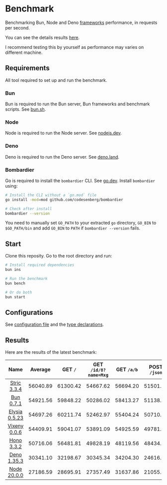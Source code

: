 # Benchmark
Benchmarking Bun, Node and Deno [frameworks](/src) performance, in requests per second.

You can see the details results [here](/results/index.md). 

I recommend testing this by yourself as performance may varies on different machine.

## Requirements
All tool required to set up and run the benchmark.

### Bun
Bun is required to run the Bun server, Bun frameworks and benchmark scripts. See [bun.sh](https://bun.sh).

### Node
Node is required to run the Node server. See [nodejs.dev](https://nodejs.dev).

### Deno
Deno is required to run the Deno server. See [deno.land](https://deno.land).

### Bombardier
Go is required to install the `bombardier` CLI. See [go.dev](https://go.dev).
Install `bombardier` using:
```bash
# Install the CLI without a `go.mod` file
go install -mod=mod github.com/codesenberg/bombardier

# Check after install
bombardier --version
```
You need to manually set `GO_PATH` to your extracted `go` directory, `GO_BIN` to `$GO_PATH/bin` and add `GO_BIN` to `PATH` if `bombardier --version` fails.

## Start
Clone this reposity. Go to the root directory and run:
```bash
# Install required dependencies
bun ins

# Run the benchmark
bun bench

# Or do both
bun start
```

## Configurations
See [configuration file](/config.ts) and the [type declarations](/lib/types.ts). 

## Results
Here are the results of the latest benchmark:

| Name | Average | GET `/` | GET `/id/8?name=Mxg` | GET `/a/b` | POST `/json` |
|  :---: | :---: | :---: | :---: | :---: | :---: |
| [Stric 3.3.4](/results/Stric) | 56040.89 | 61300.42 | 54667.62 | 56694.20 | 51501.34 |
| [Bun 0.7.1](/results/Bun) | 54921.56 | 59848.22 | 50286.02 | 58413.27 | 51138.74 |
| [Elysia 0.5.23](/results/Elysia) | 54697.26 | 60211.74 | 52462.97 | 55404.24 | 50710.11 |
| [Vixeny 0.0.6](/results/Vixeny) | 54409.91 | 59041.07 | 53891.09 | 54925.59 | 49781.88 |
| [Hono 3.3.2](/results/Hono) | 50716.06 | 56481.81 | 49828.19 | 48119.56 | 48434.69 |
| [Deno 1.35.3](/results/Deno) | 30341.10 | 32198.67 | 30345.34 | 34204.30 | 24616.08 |
| [Node 20.0.0](/results/Node) | 27186.59 | 28695.91 | 27357.49 | 31637.86 | 21055.11 |

